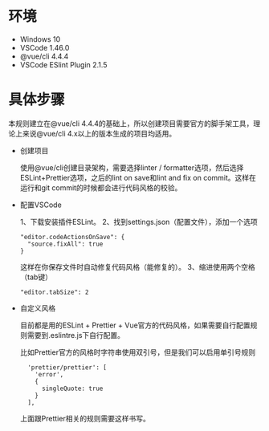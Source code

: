 # 环境

- Windows 10
- VSCode 1.46.0
- @vue/cli 4.4.4
- VSCode ESlint Plugin 2.1.5

# 具体步骤
本规则建立在@vue/cli 4.4.4的基础上，所以创建项目需要官方的脚手架工具，理论上来说@vue/cli 4.x以上的版本生成的项目均适用。

- 创建项目

  使用@vue/cli创建目录架构，需要选择linter / formatter选项，然后选择ESLint+Prettier选项，之后的lint on save和lint and fix on commit。这样在运行和git commit的时候都会进行代码风格的校验。

- 配置VSCode

  1、下载安装插件ESLint。
  2、找到settings.json（配置文件），添加一个选项
  ```
  "editor.codeActionsOnSave": {
    "source.fixAll": true
  }
  ```
  这样在你保存文件时自动修复代码风格（能修复的）。
  3、缩进使用两个空格（tab键）
  ```
  "editor.tabSize": 2
  ```

- 自定义风格

  目前都是用的ESLint + Prettier + Vue官方的代码风格，如果需要自行配置规则需要到.eslintre.js下自行配置。

  比如Prettier官方的风格时字符串使用双引号，但是我们可以启用单引号规则
  ```
    'prettier/prettier': [
      'error',
      {
        singleQuote: true
      }
    ],
  ```
  上面跟Prettier相关的规则需要这样书写。